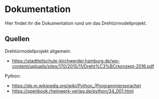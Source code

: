 # Dokumentation

Hier findet ihr die Dokumentation rund um das Drehtürmodellprojekt.

## Quellen

Drehtürmodellprojekt allgemein:
* https://stadtteilschule-kirchwerder.hamburg.de/wp-content/uploads/sites/170/2015/11/Dreht%C3%BCrkonzept-2016.pdf

Python:
* https://de.m.wikipedia.org/wiki/Python_(Programmiersprache)
* https://openbook.rheinwerk-verlag.de/python/34_001.html
